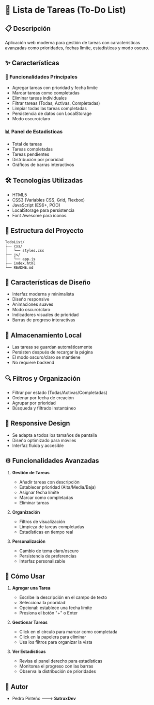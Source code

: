 # 📝 Lista de Tareas (To-Do List)

## 📋 Descripción
Aplicación web moderna para gestión de tareas con características avanzadas como prioridades, fechas límite, estadísticas y modo oscuro.

## ✨ Características

### 🎯 Funcionalidades Principales
- Agregar tareas con prioridad y fecha límite
- Marcar tareas como completadas
- Eliminar tareas individuales
- Filtrar tareas (Todas, Activas, Completadas)
- Limpiar todas las tareas completadas
- Persistencia de datos con LocalStorage
- Modo oscuro/claro

### 📊 Panel de Estadísticas
- Total de tareas
- Tareas completadas
- Tareas pendientes
- Distribución por prioridad
- Gráficos de barras interactivos

## 🛠️ Tecnologías Utilizadas
- HTML5
- CSS3 (Variables CSS, Grid, Flexbox)
- JavaScript (ES6+, POO)
- LocalStorage para persistencia
- Font Awesome para iconos

## 📁 Estructura del Proyecto
```
TodoList/
├── css/
│   └── styles.css
├── js/
│   └── app.js
├── index.html
└── README.md
```

## 🎨 Características de Diseño
- Interfaz moderna y minimalista
- Diseño responsive
- Animaciones suaves
- Modo oscuro/claro
- Indicadores visuales de prioridad
- Barras de progreso interactivas

## 💾 Almacenamiento Local
- Las tareas se guardan automáticamente
- Persisten después de recargar la página
- El modo oscuro/claro se mantiene
- No requiere backend

## 🔍 Filtros y Organización
- Filtrar por estado (Todas/Activas/Completadas)
- Ordenar por fecha de creación
- Agrupar por prioridad
- Búsqueda y filtrado instantáneo

## 📱 Responsive Design
- Se adapta a todos los tamaños de pantalla
- Diseño optimizado para móviles
- Interfaz fluida y accesible

## ⚙️ Funcionalidades Avanzadas
1. **Gestión de Tareas**
   - Añadir tareas con descripción
   - Establecer prioridad (Alta/Media/Baja)
   - Asignar fecha límite
   - Marcar como completadas
   - Eliminar tareas

2. **Organización**
   - Filtros de visualización
   - Limpieza de tareas completadas
   - Estadísticas en tiempo real

3. **Personalización**
   - Cambio de tema claro/oscuro
   - Persistencia de preferencias
   - Interfaz personalizable

## 🚀 Cómo Usar

1. **Agregar una Tarea**
   - Escribe la descripción en el campo de texto
   - Selecciona la prioridad
   - Opcional: establece una fecha límite
   - Presiona el botón "+" o Enter

2. **Gestionar Tareas**
   - Click en el círculo para marcar como completada
   - Click en la papelera para eliminar
   - Usa los filtros para organizar la vista

3. **Ver Estadísticas**
   - Revisa el panel derecho para estadísticas
   - Monitorea el progreso con las barras
   - Observa la distribución de prioridades

## 👤 Autor
- Pedro Pinteño ---> **SatruxDev**
